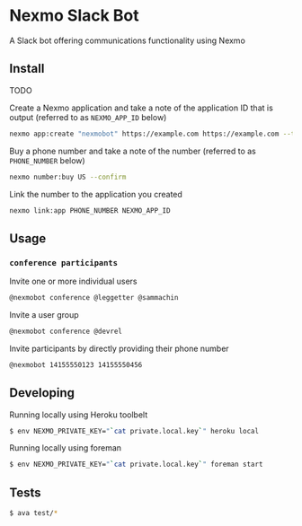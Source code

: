 # Nexmo Slack Bot

A Slack bot offering communications functionality using Nexmo

## Install

TODO

Create a Nexmo application and take a note of the application ID that is output (referred to as `NEXMO_APP_ID` below)

```sh
nexmo app:create "nexmobot" https://example.com https://example.com --type=voice --keyfile=private.local.key
```

Buy a phone number and take a note of the number (referred to as `PHONE_NUMBER` below)

```sh
nexmo number:buy US --confirm
```

Link the number to the application you created

```sh
nexmo link:app PHONE_NUMBER NEXMO_APP_ID
```

## Usage

### `conference participants`

Invite one or more individual users

```sh
@nexmobot conference @leggetter @sammachin
```

Invite a user group

```sh
@nexmobot conference @devrel
```

Invite participants by directly providing their phone number

```sh
@nexmobot 14155550123 14155550456
```

## Developing

Running locally using Heroku toolbelt

```sh
$ env NEXMO_PRIVATE_KEY="`cat private.local.key`" heroku local
```

Running locally using foreman

```sh
$ env NEXMO_PRIVATE_KEY="`cat private.local.key`" foreman start
```

## Tests

```sh
$ ava test/*
```